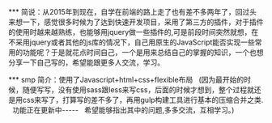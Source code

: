 *** 简说：从2015年到现在，自学在前端的路上走了也有差不多两年了，回过头来想一下，感觉很多时候为了达到快速开发项目，采用了第三方的插件，对于插件的使用时越来越熟练，也能够用jquery做一些插件的,可是前段时间突然就想，在不采用jquery或者其他的js库的情况下，自己用原生的JavaScript能否实现一些常用的功能呢？于是就花点时间自己，一个是用来总结自己的掌握的知识，一个也想分享一下自己写的，希望能跟更多人交流，学习。

*** smp 简介：使用了Javascript+html+css+flexible布局   (因为最开始的时候，随便写写，没有使用sass跟less来写css，后面的时候才想到，整个过程就还是用css来写了，打算写的差不多了，再用gulp构建工具进行基本的压缩合并之类.    功能正在更新中-----   希望能够指出其中的问题,多多交流，互相学习。) 


